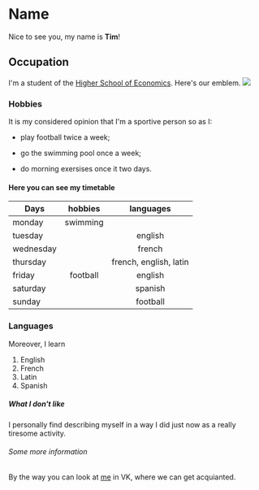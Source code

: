 # Name
Nice to see you, my name is **Tim**!
## Occupation 
I'm a student of the [Higher School of Economics](https://www.hse.ru/en/). Here's our emblem. ![](http://sch554uz.mskobr.ru/images/%286%29.png)
### Hobbies
It is my considered opinion that I'm a sportive person so as I:
   - play football twice a week;
   + go the swimming pool once a week;
   - do morning exersises once it two days.
#### Here you can see my timetable
Days|hobbies|languages
---|:---:|:---:
monday|swimming|
tuesday||english|
wednesday||french|
thursday||french, english, latin
friday|football|english
saturday||spanish|
sunday||football|
### Languages   
Moreover, I learn
   1. English
   2. French
   3. Latin
   4. Spanish
##### What I don't like 
I personally find describing myself in a way I did just now as a really tiresome activity.
###### Some more information 
By the way you can look at [me](https://vk.com/timonleonov) in VK, where we can get acquianted. 
